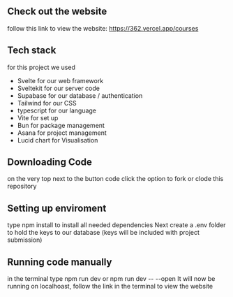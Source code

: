## Check out the website
follow this link to view the website: https://362.vercel.app/courses

## Tech stack
for this project we used
* Svelte for our web framework
* Sveltekit for our server code
* Supabase for our database / authentication
* Tailwind for our CSS
* typescript for our language
* Vite for set up
* Bun for package management
* Asana for project management
* Lucid chart for Visualisation

## Downloading Code

on the very top next to the button code click the option to fork or clode this repository

## Setting up enviroment

type npm install to install all needed dependencies
Next create a .env folder to hold the keys to our database (keys will be included with project submission)

## Running code manually

in the terminal type npm run dev or npm run dev -- --open
It will now be running on localhoast, follow the link in the terminal to view the website

